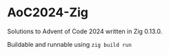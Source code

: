 # AoC2024-Zig

Solutions to Advent of Code 2024 written in Zig 0.13.0. 

Buildable and runnable using `zig build run`